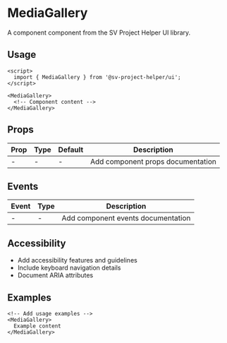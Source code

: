 # MediaGallery

A component component from the SV Project Helper UI library.

## Usage

```svelte
<script>
  import { MediaGallery } from '@sv-project-helper/ui';
</script>

<MediaGallery>
  <!-- Component content -->
</MediaGallery>
```

## Props

| Prop | Type | Default | Description |
|------|------|---------|-------------|
| - | - | - | Add component props documentation |

## Events

| Event | Type | Description |
|-------|------|-------------|
| - | - | Add component events documentation |

## Accessibility

- Add accessibility features and guidelines
- Include keyboard navigation details
- Document ARIA attributes

## Examples

```svelte
<!-- Add usage examples -->
<MediaGallery>
  Example content
</MediaGallery>
```